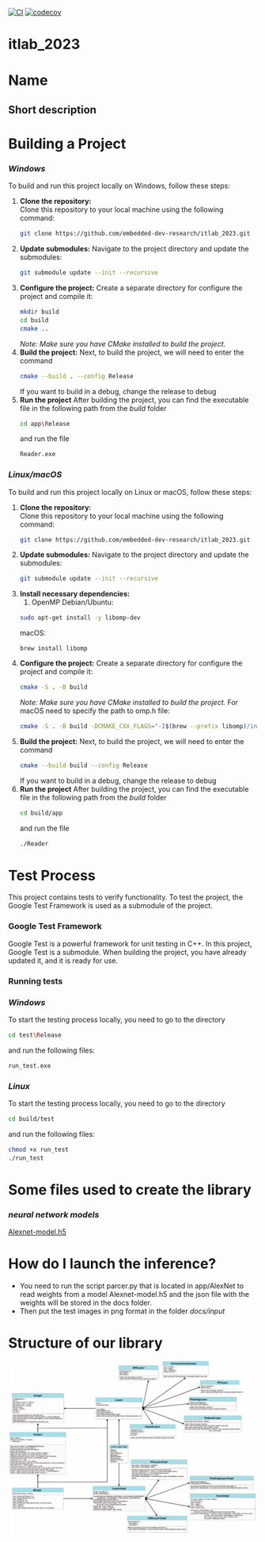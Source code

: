 [![CI](https://github.com/embedded-dev-research/itlab_2023/actions/workflows/ci.yml/badge.svg)](https://github.com/embedded-dev-research/itlab_2023/actions/workflows/ci.yml)
[![codecov](https://codecov.io/gh/embedded-dev-research/itlab_2023/graph/badge.svg?token=L3OS8C4BI6)](https://codecov.io/gh/embedded-dev-research/itlab_2023)

# itlab_2023
# Name
## Short description ##
# **Building a Project**
### *Windows*
To build and run this project locally on Windows, follow these steps:

1. **Clone the repository:**  
   Clone this repository to your local machine using the following command:
   ```bash
   git clone https://github.com/embedded-dev-research/itlab_2023.git
   ```
2. **Update submodules:**
   Navigate to the project directory and update the submodules:
   ```bash
   git submodule update --init --recursive
3. **Configure the project:**
   Create a separate directory for configure the project and compile it:
   ```bash
   mkdir build
   cd build
   cmake ..
    ```
    *Note: Make sure you have CMake installed to build the project.*
4. **Build the project:**
   Next, to build the project, we will need to enter the command
    ```bash
   cmake --build . --config Release
    ```
    If you want to build in a debug, change the release to debug
5. **Run the project**
   After building the project, you can find the executable file in the following path from the *build* folder
   ```bash
   cd app\Release
    ```
   and run the file
    ```bash
   Reader.exe
    ```
### *Linux/macOS*
   To build and run this project locally on Linux or macOS, follow these steps:

1. **Clone the repository:**  
   Clone this repository to your local machine using the following command:
   ```bash
   git clone https://github.com/embedded-dev-research/itlab_2023.git
   ```
2. **Update submodules:**
   Navigate to the project directory and update the submodules:
   ```bash
   git submodule update --init --recursive
3. **Install necessary dependencies:**
   1. OpenMP
     Debian/Ubuntu:
     ```bash
     sudo apt-get install -y libomp-dev
     ```
     macOS:
     ```
     brew install libomp
     ```
4. **Configure the project:**
   Create a separate directory for configure the project and compile it:
   ```bash
   cmake -S . -B build
    ```
    *Note: Make sure you have CMake installed to build the project.*
   For macOS need to specify the path to omp.h file:
   ```bash
   cmake -S . -B build -DCMAKE_CXX_FLAGS="-I$(brew --prefix libomp)/include" -DCMAKE_C_FLAGS="-I$(brew --prefix libomp)/include"
   ```
5. **Build the project:**
   Next, to build the project, we will need to enter the command
    ```bash
   cmake --build build --config Release
    ```
    If you want to build in a debug, change the release to debug
6. **Run the project**
   After building the project, you can find the executable file in the following path from the *build* folder
   ```bash
   cd build/app
    ```
   and run the file
    ```bash
   ./Reader
    ```
# Test Process
   This project contains tests to verify functionality.
   To test the project, the Google Test Framework is used as a submodule of the project.
   ### Google Test Framework

   Google Test is a powerful framework for unit testing in C++. In this project, Google Test is a submodule. When building the project, you have already       updated it, and it is ready for use.
   ### Running tests
   ### *Windows*
   
   To start the testing process locally, you need to go to the directory
   ```bash
   cd test\Release
   ```
   and run the following files:
   ```bash
   run_test.exe
   ```
### *Linux*
To start the testing process locally, you need to go to the directory
   ```bash
   cd build/test
   ```
   and run the following files:
   ```bash
   chmod +x run_test
   ./run_test
   ```
# **Some files used to create the library**
### *neural network models*
[Alexnet-model.h5](https://github.com/moizahmed97/Convolutional-Neural-Net-Designer/blob/master/AlexNet-model.h5)
# **How do I launch the inference?**
* You need to run the script parcer.py that is located in app/AlexNet to read weights from a model Alexnet-model.h5 and the json file with the weights will be stored in the docs folder.
* Then put the test images in png format in the folder *docs/input*
# **Structure of our library**
![Class diagram](./docs/class_diagram.svg)
